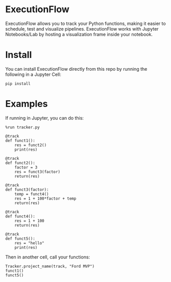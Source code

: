 # ExecutionFlow

ExecutionFlow allows you to track your Python functions, making it easier to schedule, test and visualize pipelines. ExecutionFlow works with Jupyter Notebooks/Lab by hosting a visualization frame inside your notebook.

# Install

You can install ExecutionFlow directly from this repo by running the following in a Jupyter Cell:

```pip install```

# Examples

If running in Jupyter, you can do this:

```
%run tracker.py

@track
def funct1():
    res = funct2()
    print(res)

@track
def funct2():
    factor = 3
    res = funct3(factor)
    return(res)

@track
def funct3(factor):
    temp = funct4()
    res = 1 + 100*factor + temp
    return(res)

@track
def funct4():
    res = 1 + 100
    return(res)

@track
def funct5():
    res = "hello"
    print(res)
```
Then in another cell, call your functions:

```
Tracker.project_name(track, "Ford MVP")
funct1()
funct5()
```
